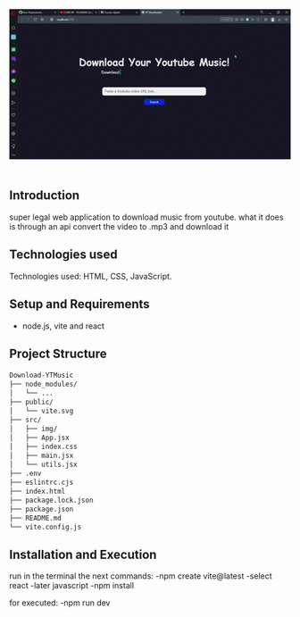 <div align="center">
  <img src="./src/img/YT%20Downloader%20-%20Opera%202023-06-25%2017-58-09.gif" alt="">
</div>
ㅤ



## Introduction
super legal web application to download music from youtube. what it does is through an api convert the video to .mp3 and download it

## Technologies used
Technologies used: HTML, CSS, JavaScript.

## Setup and Requirements
- node.js, vite and react

## Project Structure
    Download-YTMusic 
    ├── node_modules/
    │   └── ...
    ├── public/
    │   └── vite.svg
    ├── src/
    │   ├── img/
    │   ├── App.jsx
    │   ├── index.css
    │   ├── main.jsx
    │   └── utils.jsx
    ├── .env
    ├── eslintrc.cjs
    ├── index.html
    ├── package.lock.json
    ├── package.json
    ├── README.md
    └── vite.config.js


## Installation and Execution
run in the terminal the next commands:
-npm create vite@latest
-select react
-later javascript
-npm install

for executed:
-npm run dev

